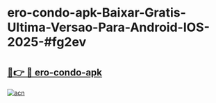 # ero-condo-apk-Baixar-Gratis-Ultima-Versao-Para-Android-IOS-2025-#fg2ev

# <h2><a href="https://ainizakaria.my?title=ero-condo-apk&ref=24M">🔗👉 🔴 ero-condo-apk</a></h2>

[![acn](https://github.com/user-attachments/assets/0f9c940e-d8b0-45ae-aac7-cd30a18b3e1c)](https://ainizakaria.my?title=ero-condo-apk&ref=24M)

